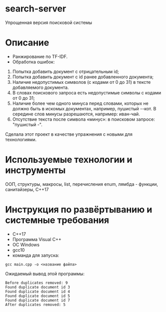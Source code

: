 # search-server
Упрощенная версия поисковой системы

# Описание
* Ранжирование по  TF-IDF.
* Обработка ошибок:
1. Попытка добавить документ с отрицательным id;
2. Попытка добавить документ c id ранее добавленного документа;
3. Наличие недопустимых символов (с кодами от 0 до 31) в тексте добавляемого документа.
4. В словах поискового запроса есть недопустимые символы с кодами от 0 до 31;
5. Наличие более чем одного минуса перед словами, которых не должно быть в искомых документах, например, пушистый --кот. В середине слов минусы разрешаются, например: иван-чай.
6. Отсутствие текста после символа «минус»: в поисковом запросе: "пушистый -".

Сделала этот проект в качестве упражнения с новыми для технологиями. 

# Используемые технологии и инструменты
ООП, структуры, макросы, list, перечисления enum, лямбда - функции, санитайзеры, С++17

# Инструкция по развёртыванию и системные требования
* С++17
* Программа Visual C++ 
* ОС Windows 
* gcc10
* команда для запуска:
```
gcc main.cpp -o <название файла>
```
Ожидаемый вывод этой программы:
```
Before duplicates removed: 9
Found duplicate document id 3
Found duplicate document id 4
Found duplicate document id 5
Found duplicate document id 7
After duplicates removed: 5 
```
